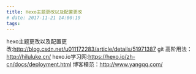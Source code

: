 ```yaml
---
title: Hexo主题更改以及配置更改
# date: 2017-11-21 14:00:19
tags:
---
```

hexo主题更改以及配置更改:http://blog.csdn.net/u011172283/article/details/51971387
git 高阶用法：http://hiluluke.cn/
hexo.io学习网:https://hexo.io/zh-cn/docs/deployment.html
博客模范：http://www.yangqq.com/